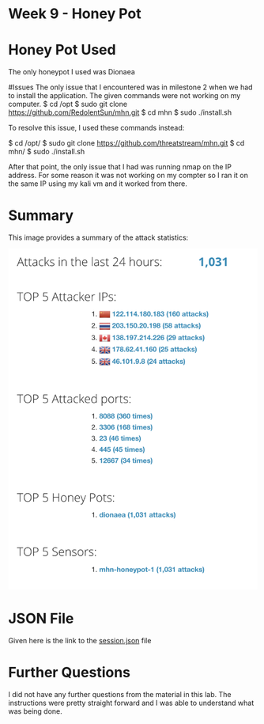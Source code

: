 # Week 9 - Honey Pot

# Honey Pot Used
The only honeypot I used was Dionaea

#Issues
The only issue that I encountered was in milestone 2 when we had to install the application.
The given commands were not working on my computer.
$ cd /opt
$ sudo git clone https://github.com/RedolentSun/mhn.git
$ cd mhn
$ sudo ./install.sh

To resolve this issue, I used these commands instead:

$ cd /opt/
$ sudo git clone https://github.com/threatstream/mhn.git
$ cd mhn/
$ sudo ./install.sh

After that point, the only issue that I had was running nmap on the IP address. For some reason it was not working on my compter so I ran it on the same IP using my kali vm and it worked from there.

# Summary

This image provides a summary of the attack statistics:

<img src="https://github.com/amangarg1003/netsec_week9_homework/blob/master/SummaryStats.png" width=800>

# JSON File

Given here is the link to the [session.json](session.json) file

# Further Questions
I did not have any further questions from the material in this lab. The instructions were pretty straight forward and I was able to understand what was being done.
